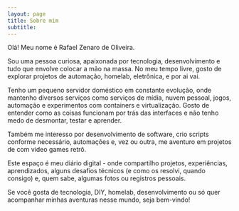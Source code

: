 ```yaml
---
layout: page
title: Sobre mim
subtitle: 
---
```


Olá! Meu nome é Rafael Zenaro de Oliveira.

Sou uma pessoa curiosa, apaixonada por tecnologia, desenvolvimento e tudo que envolve colocar a mão na massa. No meu tempo livre, gosto de explorar projetos de automação, homelab, eletrônica, e por ai vai.

Tenho um pequeno servidor doméstico em constante evolução, onde mantenho diversos serviços como serviços de mídia, nuvem pessoal, jogos, automação e experimentos com containers e virtualização. Gosto de entender como as coisas funcionam por trás das interfaces e não tenho medo de desmontar, testar e aprender.

Também me interesso por desenvolvimento de software, crio scripts conforme necessário, automações e, vez ou outra, me aventuro em projetos de com video games retrô.

Este espaço é meu diário digital - onde compartilho projetos, experiências, aprendizados, alguns desafios técnicos (e como os resolvi, quando consigo) e, quem sabe, algumas fotos ou registros pessoais.

Se você gosta de tecnologia, DIY, homelab, desenvolvimento ou só quer acompanhar minhas aventuras nesse mundo, seja bem-vindo!
